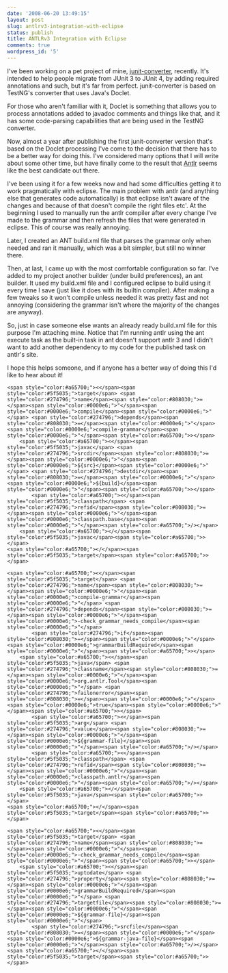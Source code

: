 ```yaml
---
date: '2008-06-20 13:49:15'
layout: post
slug: antlrv3-integration-with-eclipse
status: publish
title: ANTLRv3 Integration with Eclipse
comments: true
wordpress_id: '5'
---
```


I've been working on a pet project of mine, [junit-converter](http://junit-converter.sf.net), recently. It's intended to help people migrate from JUnit 3 to JUnit 4, by adding required annotations and such, but it's far from perfect. junit-converter is based on TestNG's converter that uses Java's Doclet.

For those who aren't familiar with it, Doclet is something that allows you to process annotations added to javadoc comments and things like that, and it has some code-parsing capabilities that are being used in the TestNG converter.

Now, almost a year after publishing the first junit-converter version that's based on the Doclet processing I've come to the decision that there has to be a better way for doing this. I've considered many options that I will write about some other time, but have finally come to the result that [Antlr](http://www.antlr.org) seems like the best candidate out there.

I've been using it for a few weeks now and had some difficulties getting it to work pragmatically with eclipse. The main problem with antlr (and anything else that generates code automatically) is that eclipse isn't aware of the changes and because of that doesn't compile the right files etc'. At the beginning I used to manually run the antlr compiler after every change I've made to the grammar and then refresh the files that were generated in eclipse. This of course was really annoying.

Later, I created an ANT build.xml file that parses the grammar only when needed and ran it manually, which was a bit simpler, but still no winner there.

Then, at last, I came up with the most comfortable configuration so far. I've added to my project another builder (under build preferences), an ant builder. It used my build.xml file and I configured eclipse to build using it every time I save (just like it does with its builtin compiler). After making a few tweaks so it won't compile unless needed it was pretty fast and not annoying (considering the grammar isn't where the majority of the changes are anyway).

So, just in case someone else wants an already ready build.xml file for this purpose I'm attaching mine. Notice that I'm running antlr using the ant execute task as the built-in task in ant doesn't support antlr 3 and I didn't want to add another dependency to my code for the published task on antlr's site.

I hope this helps someone, and if anyone has a better way of doing this I'd like to hear about it!




    
    <span style="color:#a65700;"><</span><span style="color:#5f5035;">target</span> <span style="color:#274796;">name</span><span style="color:#808030;">=</span><span style="color:#0000e6;">"</span><span style="color:#0000e6;">compile</span><span style="color:#0000e6;">"</span> <span style="color:#274796;">depends</span><span style="color:#808030;">=</span><span style="color:#0000e6;">"</span><span style="color:#0000e6;">compile-grammar</span><span style="color:#0000e6;">"</span><span style="color:#a65700;">></span>
        <span style="color:#a65700;"><</span><span style="color:#5f5035;">javac</span> <span style="color:#274796;">srcdir</span><span style="color:#808030;">=</span><span style="color:#0000e6;">"</span><span style="color:#0000e6;">${src}</span><span style="color:#0000e6;">"</span> <span style="color:#274796;">destdir</span><span style="color:#808030;">=</span><span style="color:#0000e6;">"</span><span style="color:#0000e6;">${build}</span><span style="color:#0000e6;">"</span><span style="color:#a65700;">></span>
            <span style="color:#a65700;"><</span><span style="color:#5f5035;">classpath</span> <span style="color:#274796;">refid</span><span style="color:#808030;">=</span><span style="color:#0000e6;">"</span><span style="color:#0000e6;">classpath.base</span><span style="color:#0000e6;">"</span><span style="color:#a65700;">/></span>
        <span style="color:#a65700;"></</span><span style="color:#5f5035;">javac</span><span style="color:#a65700;">></span>
    <span style="color:#a65700;"></</span><span style="color:#5f5035;">target</span><span style="color:#a65700;">></span>
    
    <span style="color:#a65700;"><</span><span style="color:#5f5035;">target</span> <span style="color:#274796;">name</span><span style="color:#808030;">=</span><span style="color:#0000e6;">"</span><span style="color:#0000e6;">compile-grammar</span><span style="color:#0000e6;">"</span> <span style="color:#274796;">depends</span><span style="color:#808030;">=</span><span style="color:#0000e6;">"</span><span style="color:#0000e6;">-check_grammar_needs_compile</span><span style="color:#0000e6;">"</span>
            <span style="color:#274796;">if</span><span style="color:#808030;">=</span><span style="color:#0000e6;">"</span><span style="color:#0000e6;">grammarBuildRequired</span><span style="color:#0000e6;">"</span><span style="color:#a65700;">></span>
        <span style="color:#a65700;"><</span><span style="color:#5f5035;">java</span> <span style="color:#274796;">classname</span><span style="color:#808030;">=</span><span style="color:#0000e6;">"</span><span style="color:#0000e6;">org.antlr.Tool</span><span style="color:#0000e6;">"</span> <span style="color:#274796;">failonerror</span><span style="color:#808030;">=</span><span style="color:#0000e6;">"</span><span style="color:#0000e6;">true</span><span style="color:#0000e6;">"</span><span style="color:#a65700;">></span>
            <span style="color:#a65700;"><</span><span style="color:#5f5035;">arg</span> <span style="color:#274796;">value</span><span style="color:#808030;">=</span><span style="color:#0000e6;">"</span><span style="color:#0000e6;">${grammar-file}</span><span style="color:#0000e6;">"</span><span style="color:#a65700;">/></span>
            <span style="color:#a65700;"><</span><span style="color:#5f5035;">classpath</span> <span style="color:#274796;">refid</span><span style="color:#808030;">=</span><span style="color:#0000e6;">"</span><span style="color:#0000e6;">classpath.antlr</span><span style="color:#0000e6;">"</span><span style="color:#a65700;">/></span>
        <span style="color:#a65700;"></</span><span style="color:#5f5035;">java</span><span style="color:#a65700;">></span>
    <span style="color:#a65700;"></</span><span style="color:#5f5035;">target</span><span style="color:#a65700;">></span>
    
    <span style="color:#a65700;"><</span><span style="color:#5f5035;">target</span> <span style="color:#274796;">name</span><span style="color:#808030;">=</span><span style="color:#0000e6;">"</span><span style="color:#0000e6;">-check_grammar_needs_compile</span><span style="color:#0000e6;">"</span><span style="color:#a65700;">></span>
        <span style="color:#a65700;"><</span><span style="color:#5f5035;">uptodate</span> <span style="color:#274796;">property</span><span style="color:#808030;">=</span><span style="color:#0000e6;">"</span><span style="color:#0000e6;">grammarBuildRequired</span><span style="color:#0000e6;">"</span> <span style="color:#274796;">targetfile</span><span style="color:#808030;">=</span><span style="color:#0000e6;">"</span><span style="color:#0000e6;">${grammar-file}</span><span style="color:#0000e6;">"</span>
            <span style="color:#274796;">srcfile</span><span style="color:#808030;">=</span><span style="color:#0000e6;">"</span><span style="color:#0000e6;">${grammar-java-file}</span><span style="color:#0000e6;">"</span><span style="color:#a65700;">/></span>
    <span style="color:#a65700;"></</span><span style="color:#5f5035;">target</span><span style="color:#a65700;">></span>



